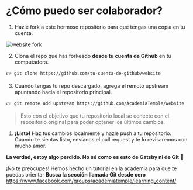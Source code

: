 # ¿Cómo puedo ser colaborador?

1. Hazle fork a este hermoso repositorio para que tengas una copia en tu cuenta.

![website fork](https://i.imgur.com/52oV0Ck.png)

2. Clona el repo que has forkeado **desde tu cuenta de Github** en tu computadora.

```
👉 git clone https://github.com/tu-cuenta-de-github/website
```

3. Cuando tengas tu repo descargado, agrega el remoto upstream apuntando hacia el repositorio principal.

```
👉 git remote add upstream https://github.com/AcademiaTemple/website
```
> Esto con el objetivo que tu repositorio local se conecte con el repositorio original para poder optener los últimos cambios.

1. **¡Listo!** Haz tus cambios localmente y hazle push a tu repositorio. Cuando te sientas listo, envíanos el pull request y te lo revisaremos con mucho amor.

**La verdad, estoy algo perdido. No sé como es esto de Gatsby ni de Git** 🤢

¡No te preocupes! Hemos hecho un tutorial en la academia para que te puedas orientar 
**Busca la sección llamada Git desde cero**
https://www.facebook.com/groups/academiatemple/learning_content/